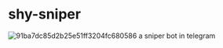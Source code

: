 # shy-sniper
![91ba7dc85d2b25e51ff3204fc680586](https://github.com/dwoura/shy-sniper/assets/21286374/16149c56-58bb-4d20-a00b-0ad1fefe30af)
a sniper bot in telegram
